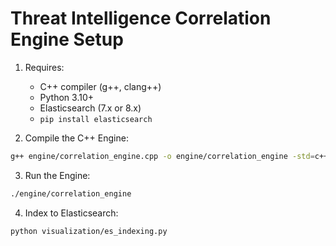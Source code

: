 # Threat Intelligence Correlation Engine Setup

1. Requires:
    - C++ compiler (g++, clang++)
    - Python 3.10+
    - Elasticsearch (7.x or 8.x)
    - `pip install elasticsearch`

2. Compile the C++ Engine:
```bash
g++ engine/correlation_engine.cpp -o engine/correlation_engine -std=c++17
```

3. Run the Engine:
```bash
./engine/correlation_engine
```

4. Index to Elasticsearch:
```bash
python visualization/es_indexing.py
```